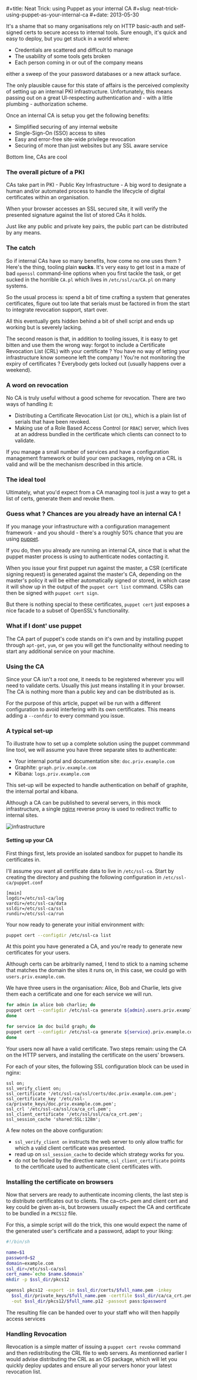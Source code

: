 #+title: Neat Trick: using Puppet as your internal CA
#+slug: neat-trick-using-puppet-as-your-internal-ca
#+date: 2013-05-30

It's a shame that so many organisations rely on HTTP basic-auth and
self-signed certs to secure access to internal tools. Sure enough, it's
quick and easy to deploy, but you get stuck in a world where:

-   Credentials are scattered and difficult to manage
-   The usability of some tools gets broken
-   Each person coming in or out of the company means

either a sweep of the your password databases or a new attack surface.

The only plausible cause for this state of affairs is the perceived
complexity of setting up an internal PKI infrastructure. Unfortunately,
this means passing out on a great UI-respecting authentication and -
with a little plumbing - authorization scheme.

Once an internal CA is setup you get the following benefits:

-   Simplified securing of any internal website
-   Single-Sign-On (SSO) access to sites
-   Easy and error-free site-wide privilege revocation
-   Securing of more than just websites but any SSL aware service

Bottom line, CAs are cool

### The overall picture of a PKI

CAs take part in PKI - Public Key Infrastructure - A big word to
designate a human and/or automated process to handle the lifecycle of
digital certificates within an organisation.

When your browser accesses an SSL secured site, it will verify the
presented signature against the list of stored CAs it holds.

Just like any public and private key pairs, the public part can be
distributed by any means.

### The catch

So if internal CAs have so many benefits, how come no one uses them ?
Here's the thing, tooling plain **sucks**. It's very easy to get lost in
a maze of bad `openssl` command-line options when you first tackle the
task, or get sucked in the horrible `CA.pl` which lives in
`/etc/ssl/ca/CA.pl` on many systems.

So the usual process is: spend a bit of time crafting a system that
generates certificates, figure out too late that serials must be
factored in from the start to integrate revocation support, start over.

All this eventually gets hidden behind a bit of shell script and ends up
working but is severely lacking.

The second reason is that, in addition to tooling issues, it is easy to
get bitten and use them the wrong way: forgot to include a Certificate
Revocation List (CRL) with your certificate ? You have no way of letting
your infrastructure know someone left the company ! You're not
monitoring the expiry of certificates ? Everybody gets locked out
(usually happens over a weekend).

### A word on revocation

No CA is truly useful without a good scheme for revocation. There are
two ways of handling it:

-   Distributing a Certificate Revocation List (or `CRL`), which is a
    plain list of serials that have been revoked.
-   Making use of a Role Based Access Control (or `RBAC`) server, which
    lives at an address bundled in the certificate which clients can
    connect to to validate.

If you manage a small number of services and have a configuration
management framework or build your own packages, relying on a CRL is
valid and will be the mechanism described in this article.

### The ideal tool

Ultimately, what you'd expect from a CA managing tool is just a way to
get a list of certs, generate them and revoke them.

### Guess what ? Chances are you already have an internal CA !

If you manage your infrastructure with a configuration management
framework - and you should - there's a roughly 50% chance that you are
using [puppet](https://puppetlabs.com).

If you do, then you already are running an internal CA, since that is
what the puppet master process is using to authenticate nodes contacting
it.

When you issue your first puppet run against the master, a CSR
(certificate signing request) is generated against the master's CA,
depending on the master's policy it will be either automatically signed
or stored, in which case it will show up in the output of the
`puppet cert list` command. CSRs can then be signed with
`puppet cert sign`.

But there is nothing special to these certificates, `puppet cert` just
exposes a nice facade to a subset of OpenSSL's functionality.

### What if I dont' use puppet

The CA part of puppet's code stands on it's own and by installing puppet
through `apt-get`, `yum`, or `gem` you will get the functionality
without needing to start any additional service on your machine.

### Using the CA

Since your CA isn't a root one, it needs to be registered wherever you
will need to validate certs. Usually this just means installing it in
your browser. The CA is nothing more than a public key and can be
distributed as is.

For the purpose of this article, puppet wil be run with a different
configuration to avoid interfering with its own certificates. This means
adding a `--confdir` to every command you issue.

### A typical set-up

To illustrate how to set up a complete solution using the puppet
commmand line tool, we will assume you have three separate sites to
authenticate:

-   Your internal portal and documentation site: `doc.priv.example.com`
-   Graphite: `graph.priv.example.com`
-   Kibana: `logs.priv.example.com`

This set-up will be expected to handle authentication on behalf of
graphite, the internal portal and kibana.

Although a CA can be published to several servers, in this mock
infrastructure, a single [nginx](http://nginx.org) reverse proxy is used
to redirect traffic to internal sites.

![infrastructure](/media/puppet-internal-ca/infra.png)

#### Setting up your CA

First things first, lets provide an isolated sandbox for puppet to
handle its certificates in.

I'll assume you want all certificate data to live in `/etc/ssl-ca`.
Start by creating the directory and pushing the following
configuration in `/etc/ssl-ca/puppet.conf`

```
[main]
logdir=/etc/ssl-ca/log
vardir=/etc/ssl-ca/data
ssldir=/etc/ssl-ca/ssl
rundir=/etc/ssl-ca/run
```

Your now ready to generate your initial environment with:

```bash
puppet cert --configdir /etc/ssl-ca list
```

At this point you have generated a CA, and you're ready to generate
new certificates for your users.

Although certs can be arbitrarily named, I tend to stick to a naming
scheme that matches the domain the sites it runs on, in this case,
we could go with `users.priv.example.com`.

We have three users in the organisation: Alice, Bob and Charlie,
lets give them each a certificate and one for each service we will
run.

```bash
for admin in alice bob charlie; do
puppet cert --configdir /etc/ssl-ca generate ${admin}.users.priv.example.com
done

for service in doc build graph; do
puppet cert --configdir /etc/ssl-ca generate ${service}.priv.example.com
done

```

Your users now all have a valid certificate. Two steps remain: using
the CA on the HTTP servers, and installing the certificate on the
users' browsers.

For each of your sites, the following SSL configuration block can be
used in nginx:

```
ssl on;
ssl_verify_client on;
ssl_certificate '/etc/ssl-ca/ssl/certs/doc.priv.example.com.pem';
ssl_certificate_key '/etc/ssl-ca/private_keys/doc.priv.example.com.pem';
ssl_crl '/etc/ssl-ca/ssl/ca/ca_crl.pem';
ssl_client_certificate '/etc/ssl/ssl/ca/ca_crt.pem';
ssl_session_cache 'shared:SSL:128m';
```

A few notes on the above configuration:

-   `ssl_verify_client on` instructs the web server to only allow
traffic for which a valid client certificate was presented.
-   read up on `ssl_session_cache` to decide which strategy works
for you.
-   do not be fooled by the directive name, `ssl_client_certificate`
points to the certificate used to authenticate client
certificates with.

### Installing the certificate on browsers

Now that servers are ready to authenticate incoming clients, the last
step is to distribute certificates out to clients. The ca~crt~.pem and
client cert and key could be given as-is, but browsers usually expect
the CA and certificate to be bundled in a `PKCS12` file.

For this, a simple script will do the trick, this one would expect the
name of the generated user's certificate and a password, adapt to your
liking:

```bash
#!/bin/sh

name=$1
password=$2
domain=example.com
ssl_dir=/etc/ssl-ca/ssl
cert_name=`echo $name.$domain`
mkdir -p $ssl_dir/pkcs12

openssl pkcs12 -export -in $ssl_dir/certs/$full_name.pem -inkey         \
  $ssl_dir/private_keys/$full_name.pem -certfile $ssl_dir/ca/ca_crt.pem \
  -out $ssl_dir/pkcs12/$full_name.p12 -passout pass:$password
```

The resulting file can be handed over to your staff who will then
happily access services

### Handling Revocation

Revocation is a simple matter of issuing a `puppet cert revoke` command
and then redistributing the CRL file to web servers. As mentionned
earlier I would advise distributing the CRL as an OS package, which will
let you quickly deploy updates and ensure all your servers honor your
latest revocation list.

